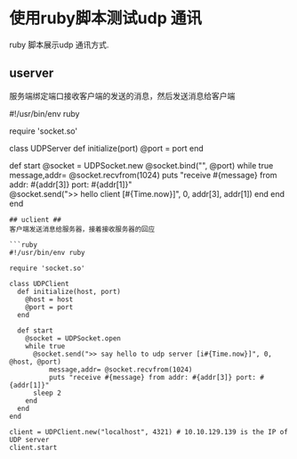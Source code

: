 # 使用ruby脚本测试udp 通讯 #

ruby 脚本展示udp 通讯方式.

## userver ##
服务端绑定端口接收客户端的发送的消息，然后发送消息给客户端

#!/usr/bin/env ruby

require 'socket.so'

class UDPServer
  def initialize(port)
    @port = port
  end

  def start
    @socket = UDPSocket.new
    @socket.bind("", @port) 
    while true
      message,addr= @socket.recvfrom(1024)
          puts "receive #{message} from addr: #{addr[3]} port: #{addr[1]}"  
      @socket.send(">> hello client [#{Time.now}]", 0, addr[3], addr[1])
    end
  end
end
```
## uclient ##
客户端发送消息给服务器，接着接收服务器的回应

```ruby
#!/usr/bin/env ruby

require 'socket.so'

class UDPClient
  def initialize(host, port)
    @host = host
    @port = port
  end

  def start
    @socket = UDPSocket.open
    while true
      @socket.send(">> say hello to udp server [i#{Time.now}]", 0, @host, @port)
          message,addr= @socket.recvfrom(1024)
          puts "receive #{message} from addr: #{addr[3]} port: #{addr[1]}"  
      sleep 2
    end
  end
end

client = UDPClient.new("localhost", 4321) # 10.10.129.139 is the IP of UDP server
client.start

```
